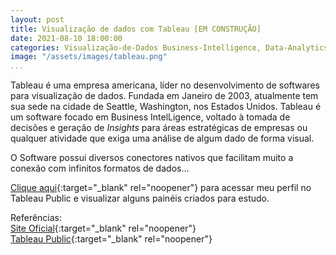 ```yaml
---
layout: post
title: Visualização de dados com Tableau [EM CONSTRUÇÃO]
date: 2021-08-10 18:00:00
categories: Visualização-de-Dados Business-Intelligence, Data-Analytics
image: "/assets/images/tableau.png" 
...
```

Tableau é uma empresa americana, líder no desenvolvimento de softwares para visualização de dados. Fundada em Janeiro de 2003, atualmente tem sua sede na cidade de Seattle, Washington, nos Estados Unidos. Tableau é um software focado em Business IntelLigence, voltado à tomada de decisões e geração de *Insights* para áreas estratégicas de empresas ou qualquer atividade que exiga uma análise de algum dado de forma visual.  


O Software possui diversos conectores nativos que facilitam muito a conexão com infinitos formatos de dados...

[Clique aqui](https://public.tableau.com/app/profile/lucas.eduardo.melzi){:target="_blank" rel="noopener"} para acessar meu perfil no Tableau Public e visualizar alguns painéis criados para estudo.

Referências:<br>
[Site Oficial](https://www.tableau.com/pt-br){:target="_blank" rel="noopener"}<br>
[Tableau Public](https://www.tableau.com/pt-br/products/public){:target="_blank" rel="noopener"}<br>


